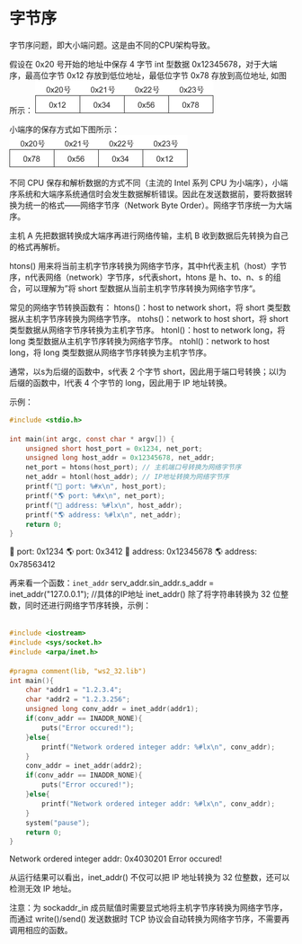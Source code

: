 # 字节序

字节序问题，即大小端问题。这是由不同的CPU架构导致。

假设在 0x20 号开始的地址中保存 4 字节 int 型数据 0x12345678，对于大端序，最高位字节 0x12 存放到低位地址，最低位字节 0x78 存放到高位地址, 如图所示：
![](images/9.jpg)

小端序的保存方式如下图所示：
![](images/10.jpg)

不同 CPU 保存和解析数据的方式不同（主流的 Intel 系列 CPU 为小端序），小端序系统和大端序系统通信时会发生数据解析错误。因此在发送数据前，要将数据转换为统一的格式——网络字节序（Network Byte Order）。网络字节序统一为大端序。

主机 A 先把数据转换成大端序再进行网络传输，主机 B 收到数据后先转换为自己的格式再解析。

htons() 用来将当前主机字节序转换为网络字节序，其中h代表主机（host）字节序，n代表网络（network）字节序，s代表short，htons 是 h、to、n、s 的组合，可以理解为”将 short 型数据从当前主机字节序转换为网络字节序“。

常见的网络字节转换函数有：
htons()：host to network short，将 short 类型数据从主机字节序转换为网络字节序。
ntohs()：network to host short，将 short 类型数据从网络字节序转换为主机字节序。
htonl()：host to network long，将 long 类型数据从主机字节序转换为网络字节序。
ntohl()：network to host long，将 long 类型数据从网络字节序转换为主机字节序。

通常，以s为后缀的函数中，s代表 2 个字节 short，因此用于端口号转换；以l为后缀的函数中，l代表 4 个字节的 long，因此用于 IP 地址转换。

示例：

```C
#include <stdio.h>

int main(int argc, const char * argv[]) {
    unsigned short host_port = 0x1234, net_port;
    unsigned long host_addr = 0x12345678, net_addr;
    net_port = htons(host_port); // 主机端口号转换为网络字节序
    net_addr = htonl(host_addr); // IP地址转换为网络字节序
    printf("👤 port: %#x\n", host_port);
    printf("🌎 port: %#x\n", net_port);
    printf("👤 address: %#lx\n", host_addr);
    printf("🌎 address: %#lx\n", net_addr);
    return 0;
}
```
👤 port: 0x1234
🌎 port: 0x3412
👤 address: 0x12345678
🌎 address: 0x78563412


再来看一个函数：`inet_addr`
serv_addr.sin_addr.s_addr = inet_addr("127.0.0.1");  //具体的IP地址
inet_addr() 除了将字符串转换为 32 位整数，同时还进行网络字节序转换，示例：

```C

#include <iostream>
#include <sys/socket.h>
#include <arpa/inet.h>

#pragma comment(lib, "ws2_32.lib")
int main(){
    char *addr1 = "1.2.3.4";
    char *addr2 = "1.2.3.256";
    unsigned long conv_addr = inet_addr(addr1);
    if(conv_addr == INADDR_NONE){
        puts("Error occured!");
    }else{
        printf("Network ordered integer addr: %#lx\n", conv_addr);
    }
    conv_addr = inet_addr(addr2);
    if(conv_addr == INADDR_NONE){
        puts("Error occured!");
    }else{
        printf("Network ordered integer addr: %#lx\n", conv_addr);
    }
    system("pause");
    return 0;
}
```
Network ordered integer addr: 0x4030201
Error occured!

从运行结果可以看出，inet_addr() 不仅可以把 IP 地址转换为 32 位整数，还可以检测无效 IP 地址。

注意：为 sockaddr_in 成员赋值时需要显式地将主机字节序转换为网络字节序，而通过 write()/send() 发送数据时 TCP 协议会自动转换为网络字节序，不需要再调用相应的函数。
